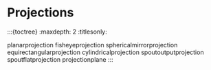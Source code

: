 # Projections

:::{toctree}
:maxdepth: 2
:titlesonly:

planarprojection
fisheyeprojection
sphericalmirrorprojection
equirectangularprojection
cylindricalprojection
spoutoutputprojection
spoutflatprojection
projectionplane
:::
